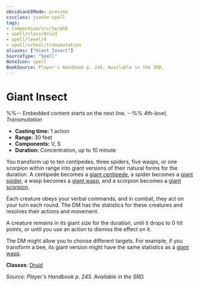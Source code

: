 ```yaml
---
obsidianUIMode: preview
cssclass: json5e-spell
tags:
- compendium/src/5e/phb
- spell/class/druid
- spell/level/4
- spell/school/transmutation
aliases: ["Giant Insect"]
SourceType: "Spell"
NoteIcon: spell
BookSource: Player's Handbook p. 245. Available in the SRD.
---
```

# Giant Insect
%%-- Embedded content starts on the next line. --%%
*4th-level, Transmutation*  

- **Casting time:** 1 action
- **Range:** 30 feet
- **Components:** V, S
- **Duration:** Concentration, up to 10 minute

You transform up to ten centipedes, three spiders, five wasps, or one scorpion within range into giant versions of their natural forms for the duration. A centipede becomes a [giant centipede](/2-Mechanics/CLI/bestiary/beast/giant-centipede.md), a spider becomes a [giant spider](/2-Mechanics/CLI/bestiary/beast/giant-spider.md), a wasp becomes a [giant wasp](/2-Mechanics/CLI/bestiary/beast/giant-wasp.md), and a scorpion becomes a [giant scorpion](/2-Mechanics/CLI/bestiary/beast/giant-scorpion.md).

Each creature obeys your verbal commands, and in combat, they act on your turn each round. The DM has the statistics for these creatures and resolves their actions and movement.

A creature remains in its giant size for the duration, until it drops to 0 hit points, or until you use an action to dismiss the effect on it.

The DM might allow you to choose different targets. For example, if you transform a bee, its giant version might have the same statistics as a [giant wasp](/2-Mechanics/CLI/bestiary/beast/giant-wasp.md).

**Classes**: [Druid](/2-Mechanics/CLI/classes/druid.md)

*Source: Player's Handbook p. 245. Available in the SRD.*